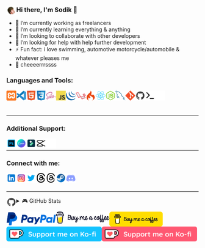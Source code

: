 ### [<img align="left" alt="Putnam" width="26px" src="./img/putnam.PNG" />](https://github.com/tamddk) Hi there, I'm Sodik 👋

- 🔭 I’m currently working as freelancers
- 🌱 I’m currently learning everything & anything
- 📲 I’m looking to collaborate with other developers
- 🤔 I’m looking for help with help further development
- ⚡ Fun fact: i love swimming, automotive motorcycle/automobile & whatever pleases me
- 🍻 cheeeerrrssss

### Languages and Tools:

[<img align="left" alt="XAMPP" width="26px" src="./img/xampp.svg" />](https://github.com/tamddk)
[<img align="left" alt="Visual Studio Code" width="26px" src="./img/vscode.svg" />](https://github.com/tamddk)
[<img align="left" alt="HTML5" width="26px" src="./img/html5.svg" />](https://github.com/tamddk)
[<img align="left" alt="CSS3" width="26px" src="./img/css3.svg" />](https://github.com/tamddk)
[<img align="left" alt="Sass" width="26px" src="./img/sass.svg" />](https://github.com/tamddk)
[<img align="left" alt="JavaScript" width="26px" src="./img/javascript.svg" />](https://github.com/tamddk)
[<img align="left" alt="jQuery" width="26px" src="./img/jquery.svg" />](https://github.com/tamddk)
[<img align="left" alt="Laravel" width="26px" src="./img/laravel.svg" />](https://github.com/tamddk)
[<img align="left" alt="CodeIgniter" width="26px" src="./img/codeigniter.svg" />](https://github.com/tamddk)
[<img align="left" alt="React" width="26px" src="./img/react.svg" />](https://github.com/tamddk)
[<img align="left" alt="Node" width="26px" src="./img/node.svg" />](https://github.com/tamddk)
[<img align="left" alt="MySQL" width="26px" src="./img/mysql.svg" />](https://github.com/tamddk)
[<img align="left" alt="Git" width="26px" src="./img/git.svg" />](https://github.com/tamddk)
[<img align="left" alt="Github" width="26px" src="./img/github.svg" />](https://github.com/tamddk)
[<img align="left" alt="Terminal" width="26px" src="./img/terminal-dark.svg" />](https://github.com/tamddk#gh-dark-mode-only)
[<img align="left" alt="Terminal" width="26px" src="./img/terminal-light.svg" />](https://github.com/tamddk#gh-light-mode-only)

<br />
<br />
<br />

---

### Additional Support:

[<img align="left" alt="Adobe Photoshop" width="26px" src="./img/photoshop.svg" />](https://github.com/tamddk)
[<img align="left" alt="Canva" width="26px" src="./img/canva.svg" />](https://github.com/tamddk)
[<img align="left" alt="Filmora" width="26px" src="./img/filmora.svg" />](https://github.com/tamddk)
[<img align="left" alt="CapCut" width="26px" src="./img/capcut-dark.svg" />](https://github.com/tamddk#gh-dark-mode-only)
[<img align="left" alt="CapCut" width="26px" src="./img/capcut-light.svg" />](https://github.com/tamddk#gh-light-mode-only)

<br />

---

### Connect with me:

[<img align="left" alt="LinkedIn" width="26px" src="./img/linkedin.svg" />](https://www.linkedin.com/in/sodikun)
[<img align="left" alt="Instagram" width="26px" src="./img/instagram.svg" />](https://www.instagram.com/tamddk)
[<img align="left" alt="Twitter" width="26px" src="./img/twitter.svg" />](https://www.twitter.com/tbsodik)
[<img align="left" alt="Threads" width="26px" src="./img/threads-dark.svg" />](https://www.threads.net/@tamddk#gh-dark-mode-only)
[<img align="left" alt="Threads" width="26px" src="./img/threads-light.svg" />](https://www.threads.net/@tamddk#gh-light-mode-only)
[<img align="left" alt="Steam" width="26px" src="./img/steam.svg" />](https://steamcommunity.com/profiles/76561198328953437/)
[<img align="left" alt="Discord" width="26px" src="./img/discord.svg" />](https://discord.com/users/825711269490327562)

<br />
<br />

---

<details>
  <summary><img align="left" alt="Github" width="26px" src="./img/github.svg" /> 🎮 GitHub Stats</summary>

  <img align="left" alt="tamddk GitHub Stats" src="https://github-readme-stats.vercel.app/api?username=tamddk&show_icons=true&hide_border=false&title_color=ff652f&icon_color=FFE400&bg_color=09131B&text_color=ffffff&border_color=0c1a25" />

</details>

[<img align="left" alt="PayPal" width="130px" src="./img/paypal.png"/>](https://www.paypal.com/paypalme/tamddk)
[<img align="left" alt="Buy Me A Coffee" width="140px" src="./img/buymeacoffee-dark.png" />](https://www.buymeacoffee.com/tamddk#gh-dark-mode-only)
[<img align="left" alt="Buy Me A Coffee" width="140px" src="./img/buymeacoffee-light.png" />](https://www.buymeacoffee.com/tamddk#gh-light-mode-only)
[<img align="left" alt="Ko-Fi" width="250px" src="./img/ko-fi-dark.png" />](https://ko-fi.com/sodik/?hidefeed=true&widget=true&embed=true&preview=true#gh-dark-mode-only)
[<img align="left" alt="Ko-Fi" width="250px" src="./img/ko-fi-light.png" />](https://ko-fi.com/sodik/?hidefeed=true&widget=true&embed=true&preview=true#gh-light-mode-only)
